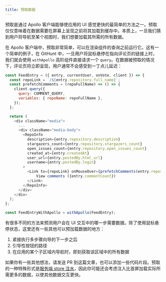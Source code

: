 ```yaml
---
title: 预取数据
---
```


预取是通过 Apollo 客户端能够使应用的 UI 感觉更快的最简单的方法之一。预取仅仅意味着在数据需要在屏幕上呈现之前将其加载到缓存中。本质上，一旦我们猜到用户将导航至某个视图时，我们想要加载其所需的所有数据。

在 Apollo 客户端中，预取非常简单，可以在渲染组件的查询之前运行它。这有一个简单的例子，在 GitHunt 中，一旦用户将鼠标悬停在指向评论页的链接上时，我们就会使用 `withApollo` 高阶组件直接请求一个 `query`。在数据被预取的情况下，评论页将立即呈现，用户通常不会感受到一丁点儿延迟：

```js
const FeedEntry = ({ entry, currentUser, onVote, client }) => {
  const repoLink = `/${entry.repository.full_name}`;
  const prefetchComments = (repoFullName) => () => {
    client.query({
      query: COMMENT_QUERY,
      variables: { repoName: repoFullName },
    });
  };

  return (
    <div className="media">
      ...
      <div className="media-body">
        <RepoInfo
          description={entry.repository.description}
          stargazers_count={entry.repository.stargazers_count}
          open_issues_count={entry.repository.open_issues_count}
          created_at={entry.createdAt}
          user_url={entry.postedBy.html_url}
          username={entry.postedBy.login}
        >
          <Link to={repoLink} onMouseOver={prefetchComments(entry.repository.full_name)}>
              View comments ({entry.commentCount})
          </Link>
        </RepoInfo>
      </div>
    </div>
  );
};

const FeedEntryWithApollo = withApollo(FeedEntry);
```

有很多不同的方法来预测用户会在 UI 交互中的哪一步需要数据。除了使用鼠标悬停状态，这里还有一些其他可以预加载数据的地方：

1. 紧接执行多步骤向导的下一步之后
2. 引导性按钮的路径
3. 在应用的某个子区域内导航时，即刻获取该区域中的所有数据

如果你有一些其他想法，请发送 PR 到这篇文章，也可以添加一些代码片段。预取的一种特殊形式是[服务端 store 注水](/react/server-side-rendering.html#store-rehydration)，因此你可能还会考虑注入比首屏加载实际所需更多的数据，以使其他数据交互更快。
